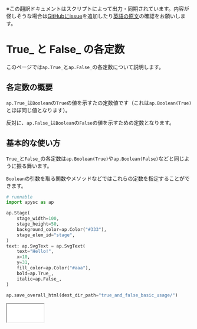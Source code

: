 <span class="inconspicuous-txt">※この翻訳ドキュメントはスクリプトによって出力・同期されています。内容が怪しそうな場合は<a href="https://github.com/simon-ritchie/apysc/issues" target="_blank">GitHubにissue</a>を追加したり[英語の原文](https://simon-ritchie.github.io/apysc/en/true_and_false.html)の確認をお願いします。</span>

# True_ と False_ の各定数

このページでは`ap.True_`と`ap.False_`の各定数について説明します。

## 各定数の概要

`ap.True_`は`Boolean`の`True`の値を示すたの定数値です（これは`ap.Boolean(True)`とほぼ同じ値となります）。

反対に、`ap.False_`は`Boolean`の`False`の値を示すための定数となります。

## 基本的な使い方

`True_`と`False_`の各定数は`ap.Boolean(True)`や`ap.Boolean(False)`などと同じように振る舞います。

`Boolean`の引数を取る関数やメソッドなどではこれらの定数を指定することができます。

```py
# runnable
import apysc as ap

ap.Stage(
    stage_width=100,
    stage_height=50,
    background_color=ap.Color("#333"),
    stage_elem_id="stage",
)
text: ap.SvgText = ap.SvgText(
    text="Hello!",
    x=10,
    y=31,
    fill_color=ap.Color("#aaa"),
    bold=ap.True_,
    italic=ap.False_,
)

ap.save_overall_html(dest_dir_path="true_and_false_basic_usage/")
```

<iframe src="static/true_and_false_basic_usage/index.html" width="100" height="50"></iframe>